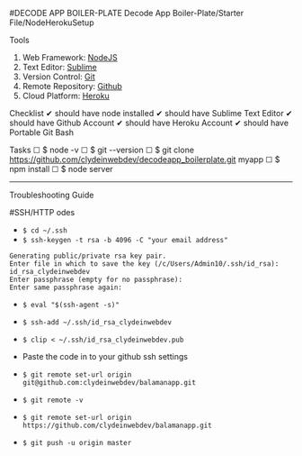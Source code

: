 #DECODE APP BOILER-PLATE
Decode App Boiler-Plate/Starter File/NodeHerokuSetup

Tools
1. Web Framework: [NodeJS](https://nodejs.org/en/download/)
1. Text Editor: [Sublime](https://www.sublimetext.com/3)
1. Version Control: [Git](https://git-scm.com/download/win)
1. Remote Repository: [Github](https://github.com/)
1. Cloud Platform: [Heroku](https://www.heroku.com/)

Checklist
 ✔ should have node installed
 ✔ should have Sublime Text Editor
 ✔ should have Github Account
 ✔ should have Heroku Account
 ✔ should have Portable Git Bash

Tasks
  ☐ $ node -v
  ☐ $ git --version
  ☐ $ git clone https://github.com/clydeinwebdev/decodeapp_boilerplate.git myapp
  ☐ $ npm install
  ☐ $ node server

<hr/>

Troubleshooting Guide

#SSH/HTTP odes

* ```$ cd ~/.ssh```
* ```$ ssh-keygen -t rsa -b 4096 -C "your email address"```

```
Generating public/private rsa key pair.
Enter file in which to save the key (/c/Users/Admin10/.ssh/id_rsa): id_rsa_clydeinwebdev
Enter passphrase (empty for no passphrase):
Enter same passphrase again:
```

* ```$ eval "$(ssh-agent -s)"```
* ```$ ssh-add ~/.ssh/id_rsa_clydeinwebdev```
* ```$ clip < ~/.ssh/id_rsa_clydeinwebdev.pub```
* Paste the code in to your github ssh settings

* ```$ git remote set-url origin git@github.com:clydeinwebdev/balamanapp.git```
* ```$ git remote -v```
* ```$ git remote set-url origin https://github.com/clydeinwebdev/balamanapp.git```
* ```$ git push -u origin master```


